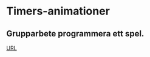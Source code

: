 # Timers-animationer

## Grupparbete programmera ett spel.

[URL](https://saraekman.github.io/Timers-animations/)
